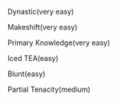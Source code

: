 Dynastic(very easy)

Makeshift(very easy)

Primary Knowledge(very easy)

Iced TEA(easy)

Blunt(easy)

Partial Tenacity(medium)

